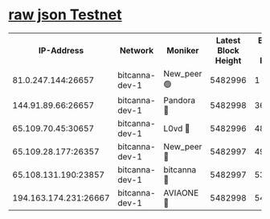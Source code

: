 [raw json Testnet](https://rpc-check.bcat.stavr.tech/bcat/rpc-bcat-result.json)
=


<table><tr><th>IP-Address</th><th>Network</th><th>Moniker</th><th>Latest Block Height</th><th>Earliest Block Height</th><th>Catching Up</th><th>Tx Index</th><th>Voting Power</th><th>Scan Time</th></tr><tr><td>81.0.247.144:26657</td><td>bitcanna-dev-1</td><td>New_peer 🟢</td><td>5482996</td><td>1</td><td>False</td><td>on</td><td>0</td><td>2023-12-13T03:12:33.498692704UTC</td></tr><tr><td>144.91.89.66:26657</td><td>bitcanna-dev-1</td><td>Pandora 🔴</td><td>5482998</td><td>3675711</td><td>False</td><td>on</td><td>2096387</td><td>2023-12-13T03:12:42.984123253UTC</td></tr><tr><td>65.109.70.45:30657</td><td>bitcanna-dev-1</td><td>L0vd 🔴</td><td>5482996</td><td>4828155</td><td>False</td><td>on</td><td>7920</td><td>2023-12-13T03:12:33.853938880UTC</td></tr><tr><td>65.109.28.177:26357</td><td>bitcanna-dev-1</td><td>New_peer 🔴</td><td>5482997</td><td>4952911</td><td>False</td><td>on</td><td>2237067</td><td>2023-12-13T03:12:40.359491500UTC</td></tr><tr><td>65.108.131.190:23857</td><td>bitcanna-dev-1</td><td>bitcanna 🔴</td><td>5482997</td><td>5382997</td><td>False</td><td>off</td><td>82368</td><td>2023-12-13T03:12:40.664250564UTC</td></tr><tr><td>194.163.174.231:26667</td><td>bitcanna-dev-1</td><td>AVIAONE 🔴</td><td>5482998</td><td>5480421</td><td>False</td><td>on</td><td>1949865</td><td>2023-12-13T03:12:45.391702339UTC</td></tr></table>